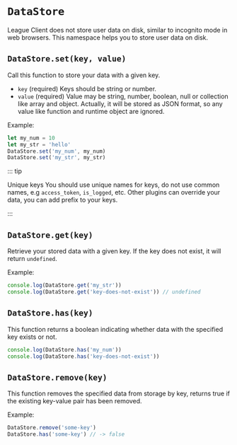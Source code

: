 # `DataStore` <Badge type="tip" text="since v1.0" />

League Client does not store user data on disk, similar to incognito mode in web
browsers. This namespace helps you to store user data on disk.

## `DataStore.set(key, value)`

Call this function to store your data with a given key.

- `key` (required) Keys should be string or number.
- `value` (required) Value may be string, number, boolean, null or collection
  like array and object. Actually, it will be stored as JSON format, so any
  value like function and runtime object are ignored.

Example:

```js
let my_num = 10
let my_str = 'hello'
DataStore.set('my_num', my_num)
DataStore.set('my_str', my_str)
```

::: tip

Unique keys You should use unique names for keys, do not use common names, e.g
`access_token`, `is_logged`, etc. Other plugins can override your data, you can
add prefix to your keys.

:::

## `DataStore.get(key)`

Retrieve your stored data with a given key. If the key does not exist, it will
return `undefined`.

Example:

```js
console.log(DataStore.get('my_str'))
console.log(DataStore.get('key-does-not-exist')) // undefined
```

## `DataStore.has(key)`

This function returns a boolean indicating whether data with the specified key
exists or not.

```js
console.log(DataStore.has('my_num'))
console.log(DataStore.has('key-does-not-exist'))
```

## `DataStore.remove(key)`

This function removes the specified data from storage by key, returns true if
the existing key-value pair has been removed.

Example:

```js
DataStore.remove('some-key')
DataStore.has('some-key') // -> false
```
